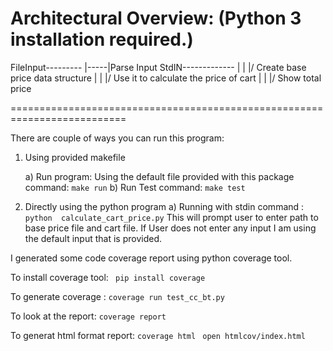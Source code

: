 Architectural Overview:
(Python 3 installation required.)
==========================================================================

FileInput---------
                  |-----|Parse Input
StdIN-------------      |
						|
					   \|/
					   Create base price data structure
					    |
						|
					   \|/
					   Use it to calculate the price of cart
					    |
						|
					   \|/
					   Show total price

==========================================================================

There are couple of ways you can run this program:
1) Using provided makefile

	a) Run program:  Using the default file provided with this package
		command: ``` make run ```
	b) Run Test
	    command: ``` make test ```
2) Directly using the python program
	a) Running with stdin
		command : ``` python  calculate_cart_price.py ```
        This will prompt user to enter path to base price file and cart file.
        If User does not enter any input I am using the default input that is provided.


I generated some code coverage report using python coverage tool.

To install coverage tool:
``` pip install coverage```

To generate coverage :
```coverage run test_cc_bt.py ```

To look at the report:
```coverage report```

To generat  html format report:
```coverage html```
``` open htmlcov/index.html```